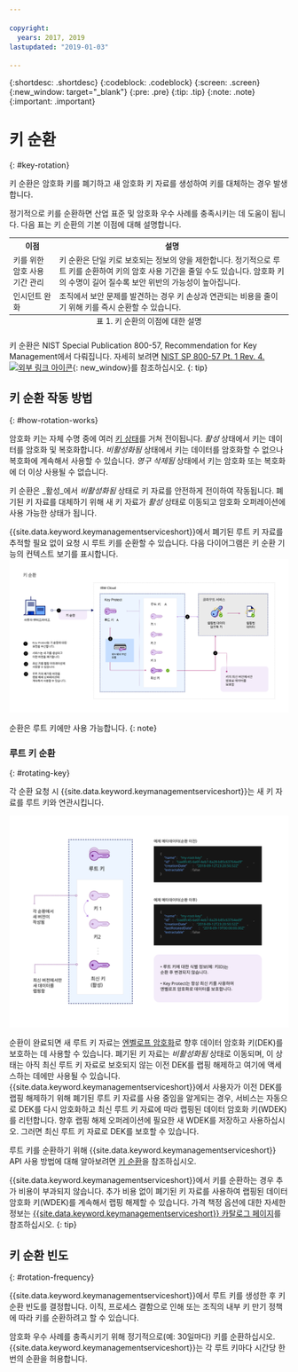```yaml
---

copyright:
  years: 2017, 2019
lastupdated: "2019-01-03"

---
```


{:shortdesc: .shortdesc}
{:codeblock: .codeblock}
{:screen: .screen}
{:new_window: target="_blank"}
{:pre: .pre}
{:tip: .tip}
{:note: .note}
{:important: .important}

# 키 순환
{: #key-rotation}

키 순환은 암호화 키를 폐기하고 새 암호화 키 자료를 생성하여 키를 대체하는 경우 발생합니다. 

정기적으로 키를 순환하면 산업 표준 및 암호화 우수 사례를 충족시키는 데 도움이 됩니다. 다음 표는 키 순환의 기본 이점에 대해 설명합니다. 

<table>
  <th>이점</th>
  <th>설명</th>
  <tr>
    <td>키를 위한 암호 사용 기간 관리</td>
    <td>키 순환은 단일 키로 보호되는 정보의 양을 제한합니다. 정기적으로 루트 키를 순환하여 키의 암호 사용 기간을 줄일 수도 있습니다. 암호화 키의 수명이 길어 질수록 보안 위반의 가능성이 높아집니다. </td>
  </tr>
  <tr>
    <td>인시던트 완화</td>
    <td>조직에서 보안 문제를 발견하는 경우 키 손상과 연관되는 비용을 줄이기 위해 키를 즉시 순환할 수 있습니다.</td>
  </tr>

  <caption style="caption-side:bottom;">표 1. 키 순환의 이점에 대한 설명</caption>
</table>

키 순환은 NIST Special Publication 800-57, Recommendation for Key Management에서 다뤄집니다. 자세히 보려면 [NIST SP 800-57 Pt. 1 Rev. 4. ![외부 링크 아이콘](../../../icons/launch-glyph.svg "외부 링크 아이콘")](http://nvlpubs.nist.gov/nistpubs/SpecialPublications/NIST.SP.800-57pt1r4.pdf){: new_window}를 참조하십시오.
{: tip}

## 키 순환 작동 방법
{: #how-rotation-works}

암호화 키는 자체 수명 중에 여러 [키 상태](/docs/services/key-protect/concepts/key-states.html)를 거쳐 전이됩니다. _활성_ 상태에서 키는 데이터를 암호화 및 복호화합니다. _비활성화됨_ 상태에서 키는 데이터를 암호화할 수 없으나 복호화에 계속해서 사용할 수 있습니다. _영구 삭제됨_ 상태에서 키는 암호화 또는 복호화에 더 이상 사용될 수 없습니다. 

키 순환은 _활성_에서 _비활성화됨_ 상태로 키 자료를 안전하게 전이하여 작동됩니다. 폐기된 키 자료를 대체하기 위해 새 키 자료가 _활성_ 상태로 이동되고 암호화 오퍼레이션에 사용 가능한 상태가 됩니다. 

{{site.data.keyword.keymanagementserviceshort}}에서 폐기된 루트 키 자료를 추적할 필요 없이 요청 시 루트 키를 순환할 수 있습니다. 다음 다이어그램은 키 순환 기능의 컨텍스트 보기를 표시합니다.
![다이어그램은 키 순환의 컨텍스트 보기를 표시합니다.](../images/key-rotation_min.svg)

순환은 루트 키에만 사용 가능합니다.
{: note}

### 루트 키 순환
{: #rotating-key}

각 순환 요청 시 {{site.data.keyword.keymanagementserviceshort}}는 새 키 자료를 루트 키와 연관시킵니다.  

![다이어그램은 루트 키 스택의 마이크로 보기를 표시합니다.](../images/root-key-stack_min.svg)

순환이 완료되면 새 루트 키 자료는 [엔벨로프 암호화](/docs/services/key-protect/concepts/envelope-encryption.html)로 향후 데이터 암호화 키(DEK)를 보호하는 데 사용할 수 있습니다. 폐기된 키 자료는 _비활성화됨_ 상태로 이동되며, 이 상태는 아직 최신 루트 키 자료로 보호되지 않는 이전 DEK를 랩핑 해제하고 여기에 액세스하는 데에만 사용될 수 있습니다. {{site.data.keyword.keymanagementserviceshort}}에서 사용자가 이전 DEK를 랩핑 해제하기 위해 폐기된 루트 키 자료를 사용 중임을 알게되는 경우, 서비스는 자동으로 DEK를 다시 암호화하고 최신 루트 키 자료에 따라 랩핑된 데이터 암호화 키(WDEK)를 리턴합니다. 향후 랩핑 해제 오퍼레이션에 필요한 새 WDEK를 저장하고 사용하십시오. 그러면 최신 루트 키 자료로 DEK를 보호할 수 있습니다. 

루트 키를 순환하기 위해 {{site.data.keyword.keymanagementserviceshort}} API 사용 방법에 대해 알아보려면 [키 순환](/docs/services/key-protect/rotate-keys.html)을 참조하십시오.

{{site.data.keyword.keymanagementserviceshort}}에서 키를 순환하는 경우 추가 비용이 부과되지 않습니다. 추가 비용 없이 폐기된 키 자료를 사용하여 랩핑된 데이터 암호화 키(WDEK)를 계속해서 랩핑 해제할 수 있습니다. 가격 책정 옵션에 대한 자세한 정보는 [{{site.data.keyword.keymanagementserviceshort}} 카탈로그 페이지](https://{DomainName}/catalog/services/key-protect)를 참조하십시오.
{: tip}

## 키 순환 빈도
{: #rotation-frequency}

{{site.data.keyword.keymanagementserviceshort}}에서 루트 키를 생성한 후 키 순환 빈도를 결정합니다. 이직, 프로세스 결함으로 인해 또는 조직의 내부 키 만기 정책에 따라 키를 순환하려고 할 수 있습니다.  

암호화 우수 사례를 충족시키기 위해 정기적으로(예: 30일마다) 키를 순환하십시오. {{site.data.keyword.keymanagementserviceshort}}는 각 루트 키마다 시간당 한 번의 순환을 허용합니다. 
